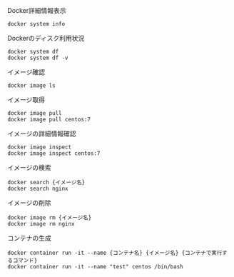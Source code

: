 Docker詳細情報表示
```
docker system info
```

Dockerのディスク利用状況
```
docker system df
docker system df -v
```

イメージ確認
```
docker image ls
```

イメージ取得
```
docker image pull
docker image pull centos:7
```

イメージの詳細情報確認
```
docker image inspect
docker image inspect centos:7
```

イメージの検索
```
docker search {イメージ名}
docker search nginx
```

イメージの削除
```
docker image rm {イメージ名}
docker image rm nginx
```

コンテナの生成
```
docker container run -it --name {コンテナ名} {イメージ名} {コンテナで実行するコマンド}
docker container run -it --name "test" centos /bin/bash
```

